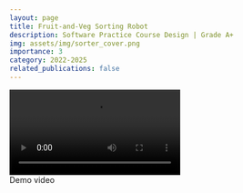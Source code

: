 ```yaml
---
layout: page
title: Fruit-and-Veg Sorting Robot
description: Software Practice Course Design | Grade A+
img: assets/img/sorter_cover.png
importance: 3
category: 2022-2025
related_publications: false
---
```


<div class="row">
  <div class="col-sm mt-3 mt-md-0">
    <video controls class="img-fluid rounded z-depth-1">
      <source src="assets/video/demo2.mp4" type="video/mp4">
      Your browser does not support the video tag.
    </video>
  </div>
</div>
<div class="caption">
  Demo video
</div>
